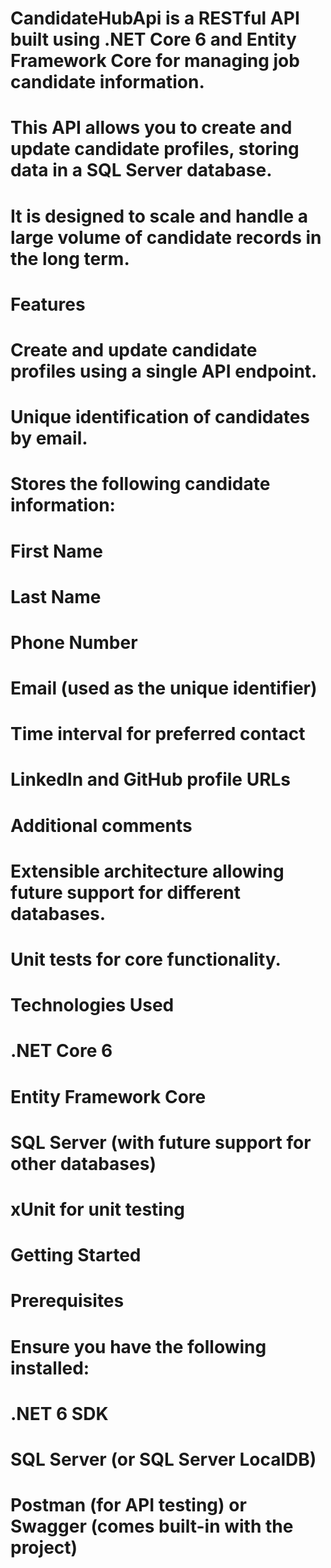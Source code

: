 
# CandidateHubApi is a RESTful API built using .NET Core 6 and Entity Framework Core for managing job candidate information. 
# This API allows you to create and update candidate profiles, storing data in a SQL Server database. 
# It is designed to scale and handle a large volume of candidate records in the long term.

# Features

# Create and update candidate profiles using a single API endpoint.
# Unique identification of candidates by email.
# Stores the following candidate information:
# First Name
# Last Name
# Phone Number
# Email (used as the unique identifier)
# Time interval for preferred contact
# LinkedIn and GitHub profile URLs
# Additional comments
# Extensible architecture allowing future support for different databases.
# Unit tests for core functionality.


# Technologies Used

# .NET Core 6
# Entity Framework Core
# SQL Server (with future support for other databases)
# xUnit for unit testing
# Getting Started
# Prerequisites

# Ensure you have the following installed:

# .NET 6 SDK
# SQL Server (or SQL Server LocalDB)
# Postman (for API testing) or Swagger (comes built-in with the project)